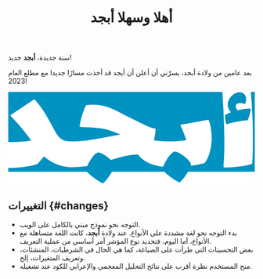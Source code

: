 ﻿---
slug: welcome-new-abjad
title: أهلا وسهلا أبجد
description: أهلا بالنسخة الجديدة من أبجد!
authors:
    name: محمد عزالدين
    title: مؤسس أبجد
    url: https://github.com/mohammed-ezzedine
    image_url: https://github.com/mohammed-ezzedine.png?size=100
tags: [first-article]
---

سنة جديدة، **أبجد** جديد!

<!--truncate-->

بعد عامين من ولادة أبجد، يسرّني أن أعلن أن أبجد قد أخذت مسارًا جديدا مع مطلع العام 2023!

![Example banner](../../../static/img/abjad.png)

## التغييرات {#changes}
- التوجه نحو نموذج مبني بالكامل على الويب.
- بدء التوجه نحو لغة مشددة على الأنواع. عند ولادة **أبجد**، كانت اللغة متساهلة مع الأنواع، أما اليوم، فتحديد نوع المؤشر أمر أساسي من عملية التعريف.
- بعض التحسينات التي طرأت على الصياغة، كما هي الحال في الشرطيات، المنشئات، وتعريف المتغيرات، إلخ.
- منح المستخدم نظرة أقرب على نتائج التحليل المعجمي والإعرابي للكود عند تشغيله.
